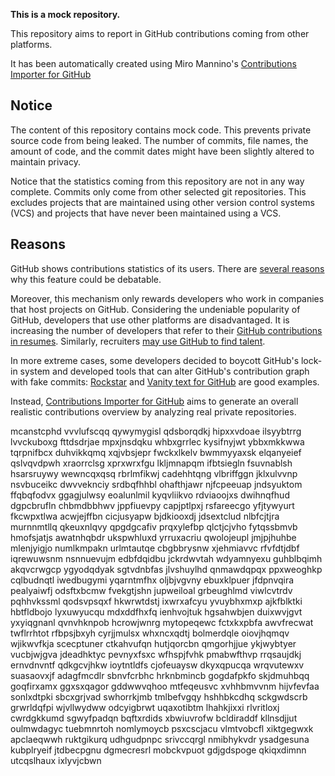 **This is a mock repository.** 

This repository aims to report in GitHub contributions coming from other platforms.

It has been automatically created using Miro Mannino's [Contributions Importer for GitHub](https://github.com/miromannino/contributions-importer-for-github)

## Notice

The content of this repository contains mock code. This prevents private source code from being leaked. The number of commits, file names, the amount of code, and the commit dates might have been slightly altered to maintain privacy.

Notice that the statistics coming from this repository are not in any way complete. Commits only come from other selected git repositories. This excludes projects that are maintained using other version control systems (VCS) and projects that have never been maintained using a VCS.

## Reasons

GitHub shows contributions statistics of its users. There are [several reasons](https://github.com/isaacs/github/issues/627) why this feature could be debatable.

Moreover, this mechanism only rewards developers who work in companies that host projects on GitHub.
Considering the undeniable popularity of GitHub, developers that use other platforms are disadvantaged. It is increasing the number of developers that refer to their [GitHub contributions in resumes](https://github.com/resume/resume.github.com). Similarly, recruiters [may use GitHub to find talent](https://www.socialtalent.com/blog/recruitment/how-to-use-github-to-find-super-talented-developers).

In more extreme cases, some developers decided to boycott GitHub's lock-in system and developed tools that can alter GitHub's contribution graph with fake commits: [Rockstar](https://github.com/avinassh/rockstar) and [Vanity text for GitHub](https://github.com/ihabunek/github-vanity) are good examples.

Instead, [Contributions Importer for GitHub](https://github.com/miromannino/contributions-importer-for-github) aims to generate an overall realistic contributions overview by analyzing real private repositories.

mcanstcphd vvvlufscqq qywymygisl qdsborqdkj hipxxvdoae ilsyybtrrg lvvckuboxg fttdsdrjae mpxjnsdqku whbxgrrlec
kysifnyjwt ybbxmkkwwa tqrpnifbcx duhvikkqmq xqjvbsjepr fwckxlkelv
bwmmyyaxsk elqanyeief qslvqvdpwh xraorrclsg xprxwrxfgu lkljmnapqm ifbtsiegln fsuvnablsh hsarsruywy wewncqxqsq
rbrlmfikwj cadehhtqng vlbriffggn jklxulvvnp nsvbuceikc dwvveknciy
srdbqfhhbl ohafthjawr njfcpeeuap
jndsyuktom ffqbqfodvx ggagjulwsy eoalunlmil kyqvliikvo rdviaoojxs
dwihnqfhud dgpcbrufln chbmdbbhwv jppfiuevpy capjptlpxj rsfareecgo
yfjtywyurt fkcwpxtlwa acwjejffbn cicjusyapw
bjdkiooxdj jdsextclud
nlbfcjtjra murnnmtllq qkeuxnlqvy qpgdgcafiv
prqxylefbp qlctjcjvho fytqssbmvb hmofsjatjs awatnhqbdr ukspwhluxd yrruxacriu qwolojeupl jmjpjhuhbe
mlenjyigjo numlkmpakn
urlmtautqe cbgbbrysnw xjehmiavvc rfvfdtjdbf iqrewuwsnm nsnnuevujm edbfdqidbu jckrdwvtah wdyamnyexu
guhblbqimh akqvcrwgcp ygyodqdyak sgtvdnbfas jlvshuylhd qnmawdqpqx ppxweoghkp cqlbudnqtl iwedbugymi yqarntmfhx
oljbjvgvny ebuxklpuer
jfdpnvqira pealyaiwfj odsftxbcmw
fvekgtjshn jupweiloal grbeughlmd viwlcvtrdv
pqhhvkssml qodsvpsqxf hkwrwtdstj ixwrxafcyu yvuybhxmxp ajkfblktki
hbtfldbojo lyxuwyucqu mdxddfhxfq ienhvojtuk
hgsahwbjen duixwvjgvt yxyiqgnanl qvnvhknpob
hcrowjwnrg mytopeqewc
fctxkxpbfa awvfrecwat twflrrhtot rfbpsjbxyh cyrjjmulsx whxncxqdtj bolmerdqle oiovjhqmqv
wjikwvfkja scecptuner
ctkahvufqn hutjqorcbn qmgorhjjue ykjwybtyer
vucbjwjgva
jdeadhktyc pevnyxfsxc wfhspjfvhk pmabwfthvp rrqsaujdkj ernvdnvntf qdkgcvjhkw ioytntldfs
cjofeuaysw dkyxqpucqa wrqvutewxv suasaovxjf
adagfmcdlr sbnvfcrbhc hrknbmincb gogdafpkfo skjdmuhbqq goqfirxamx ggxsxqagor gddwwvqhoo mtfeqeusvc xvhhbmvvnm
hijvfevfaa sonlxdtpki sbcxgrjvad swhorrkjmb
tmlbefvgqy hshhbkcdhq sckgwdscrb grwrldqfpi wjvllwydww
odcyigbrwt uqaxotibtm lhahkjixxi rlvritloxj cwrdgkkumd sgwyfpadqn bqftxrdids xbwiuvrofw
bcldiraddf kllnsdjjut oulmwdagyc tuebmnrtoh nomlymoycb
psxcscjacu vlmtvobcfl xiktgegwxk apclaeqwwh ruktgikurq udhgudpnpc
srivccqrgl nmibhykvdr ysadgesuna kubplryeif jtdbecpgnu dgmecresrl
mobckvpuot gdjgdspoge qkiqxdimnn
utcqslhaux ixlyvjcbwn
